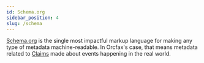 ```yaml
---
id: Schema.org
sidebar_position: 4
slug: /schema
---
```


[Schema.org](https://en.wikipedia.org/wiki/Schema.org) is the single most
impactful markup language for making any type of metadata machine-readable. In Orcfax's case, that means metadata related to
[Claims](https://schema.org/Claim) made about events happening in the real
world.
